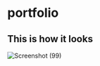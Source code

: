 # portfolio
## This is how it looks

![Screenshot (99)](https://github.com/dhanashreemhatre/portfolio/assets/93194086/81bbba4a-76e7-4c4c-9917-3d840847acaf)
